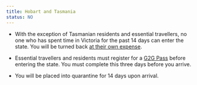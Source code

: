 ```yaml
---
title: Hobart and Tasmania
status: NO
---
```


- With the exception of Tasmanian residents and essential travellers, no one who
  has spent time in Victoria for the past 14 days can enter the state. You will
  be turned back [at their own expense][info].

- Essential travellers and residents must register for a [G2G Pass][pass] before
  entering the state. You must complete this three days before you arrive.

- You will be placed into quarantine for 14 days upon arrival.

[pass]: https://www.coronavirus.tas.gov.au/travellers-and-visitors/g2g-pass
[info]:
  https://www.coronavirus.tas.gov.au/travellers-and-visitors/coming-to-tasmania

